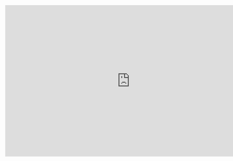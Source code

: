 <iframe title="Dash_Coder-3" width="800" height="486" src="https://app.powerbi.com/view?r=eyJrIjoiYmJhNDBmODQtMTZiMy00OTc2LWIzODUtNDM3MTZmOTAwZDQ0IiwidCI6IjFhZDg2Mzc0LTA5YWUtNDBjMS04ZWVmLTY2MmIyMDdhOTNmZiJ9&pageName=ReportSectionc2a1742894d1d794c828" frameborder="0" allowFullScreen="true"></iframe>
